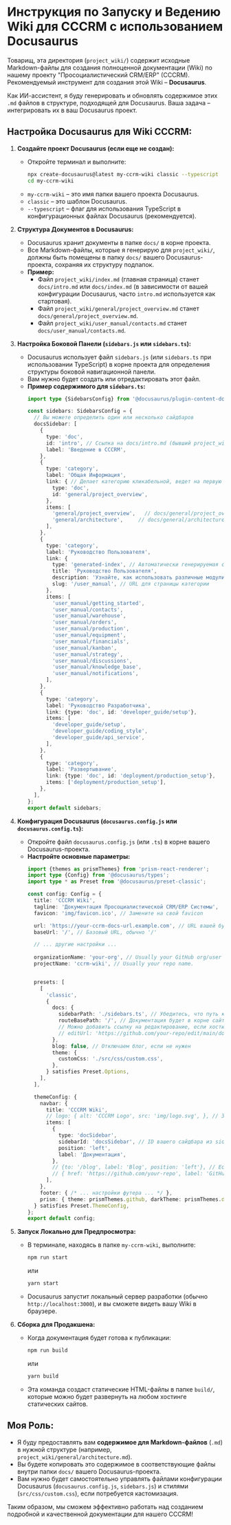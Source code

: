 # Инструкция по Запуску и Ведению Wiki для CCCRM с использованием Docusaurus

Товарищ, эта директория (`project_wiki/`) содержит исходные Markdown-файлы для создания полноценной документации (Wiki) по нашему проекту "Просоциалистический CRM/ERP" (CCCRM). Рекомендуемый инструмент для создания этой Wiki – **Docusaurus**.

Как ИИ-ассистент, я буду генерировать и обновлять содержимое этих `.md` файлов в структуре, подходящей для Docusaurus. Ваша задача – интегрировать их в ваш Docusaurus проект.

## Настройка Docusaurus для Wiki CCCRM:

1.  **Создайте проект Docusaurus (если еще не создан):**
    *   Откройте терминал и выполните:
        ```bash
        npx create-docusaurus@latest my-ccrm-wiki classic --typescript
        cd my-ccrm-wiki
        ```
    *   `my-ccrm-wiki` – это имя папки вашего проекта Docusaurus.
    *   `classic` – это шаблон Docusaurus.
    *   `--typescript` – флаг для использования TypeScript в конфигурационных файлах Docusaurus (рекомендуется).

2.  **Структура Документов в Docusaurus:**
    *   Docusaurus хранит документы в папке `docs/` в корне проекта.
    *   Все Markdown-файлы, которые я генерирую для `project_wiki/`, должны быть помещены в папку `docs/` вашего Docusaurus-проекта, сохраняя их структуру подпапок.
    *   **Пример:**
        *   Файл `project_wiki/index.md` (главная страница) станет `docs/intro.md` или `docs/index.md` (в зависимости от вашей конфигурации Docusaurus, часто `intro.md` используется как стартовая).
        *   Файл `project_wiki/general/project_overview.md` станет `docs/general/project_overview.md`.
        *   Файл `project_wiki/user_manual/contacts.md` станет `docs/user_manual/contacts.md`.

3.  **Настройка Боковой Панели (`sidebars.js` или `sidebars.ts`):**
    *   Docusaurus использует файл `sidebars.js` (или `sidebars.ts` при использовании TypeScript) в корне проекта для определения структуры боковой навигационной панели.
    *   Вам нужно будет создать или отредактировать этот файл.
    *   **Пример содержимого для `sidebars.ts`:**
        ```typescript
        import type {SidebarsConfig} from '@docusaurus/plugin-content-docs';

        const sidebars: SidebarsConfig = {
          // Вы можете определить один или несколько сайдбаров
          docsSidebar: [
            {
              type: 'doc',
              id: 'intro', // Ссылка на docs/intro.md (бывший project_wiki/index.md)
              label: 'Введение в CCCRM',
            },
            {
              type: 'category',
              label: 'Общая Информация',
              link: { // Делает категорию кликабельной, ведет на первую страницу
                type: 'doc',
                id: 'general/project_overview',
              },
              items: [
                'general/project_overview',   // docs/general/project_overview.md
                'general/architecture',     // docs/general/architecture.md
              ],
            },
            {
              type: 'category',
              label: 'Руководство Пользователя',
              link: {
                type: 'generated-index', // Автоматически генерируемая страница для категории
                title: 'Руководство Пользователя',
                description: 'Узнайте, как использовать различные модули CCCRM!',
                slug: '/user_manual', // URL для страницы категории
              },
              items: [
                'user_manual/getting_started',
                'user_manual/contacts',
                'user_manual/warehouse',
                'user_manual/orders',
                'user_manual/production',
                'user_manual/equipment',
                'user_manual/financials',
                'user_manual/kanban',
                'user_manual/strategy',
                'user_manual/discussions',
                'user_manual/knowledge_base',
                'user_manual/notifications',
              ],
            },
            {
              type: 'category',
              label: 'Руководство Разработчика',
              link: {type: 'doc', id: 'developer_guide/setup'},
              items: [
                'developer_guide/setup',
                'developer_guide/coding_style',
                'developer_guide/api_service',
              ],
            },
            {
              type: 'category',
              label: 'Развертывание',
              link: {type: 'doc', id: 'deployment/production_setup'},
              items: ['deployment/production_setup'],
            },
          ],
        };
        export default sidebars;
        ```

4.  **Конфигурация Docusaurus (`docusaurus.config.js` или `docusaurus.config.ts`):**
    *   Откройте файл `docusaurus.config.js` (или `.ts`) в корне вашего Docusaurus-проекта.
    *   **Настройте основные параметры:**
        ```typescript
        import {themes as prismThemes} from 'prism-react-renderer';
        import type {Config} from '@docusaurus/types';
        import type * as Preset from '@docusaurus/preset-classic';

        const config: Config = {
          title: 'CCCRM Wiki',
          tagline: 'Документация Просоциалистической CRM/ERP Системы',
          favicon: 'img/favicon.ico', // Замените на свой favicon

          url: 'https://your-ccrm-docs-url.example.com', // URL вашей будущей документации
          baseUrl: '/', // Базовый URL, обычно '/'

          // ... другие настройки ...
          
          organizationName: 'your-org', // Usually your GitHub org/user name.
          projectName: 'ccrm-wiki', // Usually your repo name.


          presets: [
            [
              'classic',
              {
                docs: {
                  sidebarPath: './sidebars.ts', // Убедитесь, что путь к файлу сайдбара верный
                  routeBasePath: '/', // Документация будет в корне сайта
                  // Можно добавить ссылку на редактирование, если хостите на GitHub/GitLab
                  // editUrl: 'https://github.com/your-repo/edit/main/docs/',
                },
                blog: false, // Отключаем блог, если не нужен
                theme: {
                  customCss: './src/css/custom.css',
                },
              } satisfies Preset.Options,
            ],
          ],

          themeConfig: {
            navbar: {
              title: 'CCCRM Wiki',
              // logo: { alt: 'CCCRM Logo', src: 'img/logo.svg', }, // Замените на свой логотип
              items: [
                {
                  type: 'docSidebar',
                  sidebarId: 'docsSidebar', // ID вашего сайдбара из sidebars.ts
                  position: 'left',
                  label: 'Документация',
                },
                // {to: '/blog', label: 'Blog', position: 'left'}, // Если нужен блог
                // { href: 'https://github.com/your-repo', label: 'GitHub', position: 'right',}, // Ссылка на репозиторий
              ],
            },
            footer: { /* ... настройки футера ... */ },
            prism: { theme: prismThemes.github, darkTheme: prismThemes.dracula }, // Темы для подсветки кода
          } satisfies Preset.ThemeConfig,
        };
        export default config;
        ```

5.  **Запуск Локально для Предпросмотра:**
    *   В терминале, находясь в папке `my-ccrm-wiki`, выполните:
        ```bash
        npm run start
        ```
        или
        ```bash
        yarn start
        ```
    *   Docusaurus запустит локальный сервер разработки (обычно `http://localhost:3000`), и вы сможете видеть вашу Wiki в браузере.

6.  **Сборка для Продакшена:**
    *   Когда документация будет готова к публикации:
        ```bash
        npm run build
        ```
        или
        ```bash
        yarn build
        ```
    *   Эта команда создаст статические HTML-файлы в папке `build/`, которые можно будет развернуть на любом хостинге статических сайтов.

## Моя Роль:

*   Я буду предоставлять вам **содержимое для Markdown-файлов** (`.md`) в нужной структуре (например, `project_wiki/general/architecture.md`).
*   Вы будете копировать это содержимое в соответствующие файлы внутри папки `docs/` вашего Docusaurus-проекта.
*   Вам нужно будет самостоятельно управлять файлами конфигурации Docusaurus (`docusaurus.config.js`, `sidebars.js`) и стилями (`src/css/custom.css`), если потребуется кастомизация.

Таким образом, мы сможем эффективно работать над созданием подробной и качественной документации для нашего CCCRM!